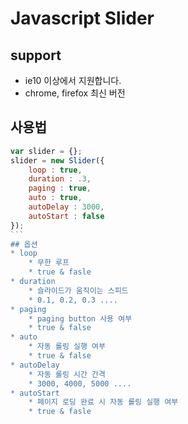 # Javascript Slider

## support
* ie10 이상에서 지원합니다.
* chrome, firefox 최신 버전

## 사용법
````javascript
var slider = {};
slider = new Slider({ 
	loop : true, 
	duration : .3, 
	paging : true, 
	auto : true, 
	autoDelay : 3000, 
	autoStart : false
});
```
## 옵션
* loop
	* 무한 루프
	* true & fasle
* duration
	* 슬라이드가 움직이는 스피드
	* 0.1, 0.2, 0.3 ....
* paging
	* paging button 사용 여부
	* true & false
* auto
	* 자동 롤링 실행 여부
	* true & false
* autoDelay
	* 자동 롤링 시간 간격
	* 3000, 4000, 5000 ....
* autoStart
	* 페이지 로딩 완료 시 자동 롤링 실행 여부
	* true & fasle




